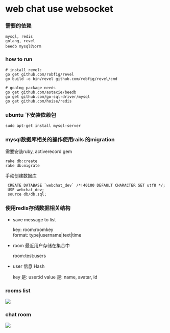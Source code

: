 # web chat use websocket


### 需要的依赖

	mysql, redis
	golang, revel
	beedb mysql的orm

### how to run 

	# install revel:
	go get github.com/robfig/revel
	go build -o bin/revel github.com/robfig/revel/cmd

	# goalng package needs 
	go get github.com/astaxie/beedb
	go get github.com/go-sql-driver/mysql
    go get github.com/hoise/redis

	

### ubuntu 下安装依赖包

	sudo apt-get install mysql-server

### mysql数据库相关的操作使用rails 的migration

需要安装ruby, activerecord gem
	
	rake db:create
	rake db:migrate

手动创建数据库

	 CREATE DATABASE `webchat_dev` /*!40100 DEFAULT CHARACTER SET utf8 */;
	 USE webchat_dev;
	 source db/db.sql;




### 使用redis存储数据相关结构

* save message to list

	key: room:roomkey   
    format: type|username|text|time

* room 最近用户存储在集合中

    room:test:users

* user 信息 Hash

   key 是: user:id
   value 是: name, avatar, id


### rooms list 

![](http://ww1.sinaimg.cn/large/7121be43jw1e93zrwb0z7j20sf0kcabj.jpg)

### chat room 

![](http://ww3.sinaimg.cn/large/7121be43jw1e93zpnrvi4j21g20mx77y.jpg)  
